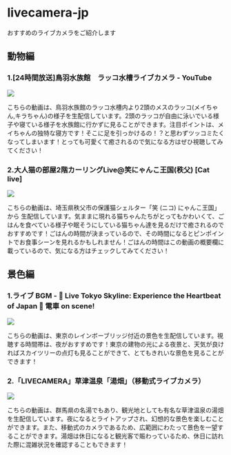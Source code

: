 # livecamera-jp
おすすめのライブカメラをご紹介します


## 動物編

### 1.[24時間放送]鳥羽水族館　ラッコ水槽ライブカメラ - YouTube

[![](https://img.youtube.com/vi/creq_1I-llE/0.jpg)](https://www.youtube.com/watch?v=creq_1I-llE)

こちらの動画は、鳥羽水族館のラッコ水槽内より2頭のメスのラッコ(メイちゃん,キラちゃん)の様子を生配信しています。2頭のラッコが自由に泳いでいる様子や寝ている様子を水族館に行かずに見ることができます。注目ポイントは、メイちゃんの独特な寝方です！そこに足を引っかけるの！？と思わずツッコミたくなってしまいます！とっても可愛くて癒されるので気になる方はぜひ視聴してみてください！

### 2.大人猫の部屋2階カーリングLive@笑にゃんこ王国(秩父) [Cat live]

[![](https://img.youtube.com/vi/t2lUdipZvAs/0.jpg)](https://www.youtube.com/watch?v=t2lUdipZvAs)

こちらの動画は、埼玉県秩父市の保護猫シェルター「笑 (ニコ) にゃんこ王国」から 生配信しています。気ままに現れる猫ちゃんたちがとってもかわいくて、ごはんを食べている様子や眠そうにしている猫ちゃん達を見るだけで癒されるのでおすすめです！ごはんの時間が決まっているので、その時間になるとピンポイントでお食事シーンを見れるかもしれません！ごはんの時間はこの動画の概要欄に載っているので、気になる方はチェックしてみてください！


## 景色編

### 1.ライブ BGM - 🌆 Live Tokyo Skyline: Experience the Heartbeat of Japan 🌆 電車 on scene!

[![](https://img.youtube.com/vi/_k-5U7IeK8g/0.jpg)](https://www.youtube.com/watch?v=_k-5U7IeK8g)

こちらの動画は、東京のレインボーブリッジ付近の景色を生配信しています。視聴する時間帯は、夜がおすすめです！東京の建物の光による夜景と、天気が良ければスカイツリーの点灯も見ることができて、とてもきれいな景色を見ることができます！

### 2.「LIVECAMERA」草津温泉「湯畑」（移動式ライブカメラ）

[![](https://img.youtube.com/vi/B_Sc1v1qR-g/0.jpg)](https://www.youtube.com/watch?v=B_Sc1v1qR-g)

こちらの動画は、群馬県の名湯でもあり、観光地としても有名な草津温泉の湯畑を生配信しています。夜になるとライトアップされ、幻想的な景色を楽しむことができます。また、移動式のカメラであるため、広範囲にわたって景色を一望することができます。湯畑は休日になると観光客で賑わっているため、休日に訪れた際に混雑状況を確認することもできます！
